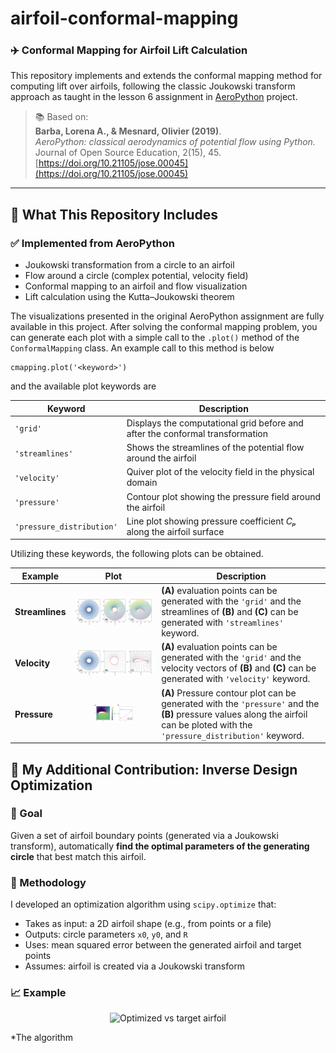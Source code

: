 # airfoil-conformal-mapping

### ✈️ Conformal Mapping for Airfoil Lift Calculation

This repository implements and extends the conformal mapping method for computing lift over airfoils, following the classic Joukowski transform approach as taught in the lesson 6 assignment in [AeroPython](https://github.com/barbagroup/AeroPython) project.

> 📚 Based on:  
> **Barba, Lorena A., & Mesnard, Olivier (2019)**.  
> *AeroPython: classical aerodynamics of potential flow using Python.*  
> Journal of Open Source Education, 2(15), 45.  
> [https://doi.org/10.21105/jose.00045](https://doi.org/10.21105/jose.00045)

---

## 🔧 What This Repository Includes

### ✅ Implemented from AeroPython
- Joukowski transformation from a circle to an airfoil
- Flow around a circle (complex potential, velocity field)
- Conformal mapping to an airfoil and flow visualization
- Lift calculation using the Kutta–Joukowski theorem

The visualizations presented in the original AeroPython assignment are fully available in this project. After solving the conformal mapping problem, you can generate each plot with a simple call to the `.plot()` method of the `ConformalMapping` class. An example call to this method is below
```
cmapping.plot('<keyword>')
```
and the available plot keywords are 

| Keyword                | Description                                                                 |
|------------------------|-----------------------------------------------------------------------------|
| `'grid'`               | Displays the computational grid before and after the conformal transformation |
| `'streamlines'`        | Shows the streamlines of the potential flow around the airfoil               |
| `'velocity'`           | Quiver plot of the velocity field in the physical domain                     |
| `'pressure'`           | Contour plot showing the pressure field around the airfoil                   |
| `'pressure_distribution'` | Line plot showing pressure coefficient *Cₚ* along the airfoil surface        |

Utilizing these keywords, the following plots can be obtained. 


| Example         | Plot                                                                                     | Description                                                                 |
|----------------|------------------------------------------------------------------------------------------|-----------------------------------------------------------------------------|
| **Streamlines** | <div align="center"><img src="Plots/Figure_Potential.png" width="100%"></div>           | **(A)** evaluation points can be generated with the `'grid'` and the streamlines of **(B)** and **(C)** can be generated with `'streamlines'` keyword. |
| **Velocity**    | <div align="center"><img src="Plots/Figure_Velocity.png" width="100%"></div>            | **(A)** evaluation points can be generated with the `'grid'` and the velocity vectors of **(B)** and **(C)** can be generated with `'velocity'` keyword.  |
| **Pressure**    | <div align="center"><img src="Plots/PressurePlot2.png" width="50%"></div>                |  **(A)** Pressure contour plot can be generated with the `'pressure'` and the **(B)** pressure values along the airfoil can be ploted with the `'pressure_distribution'` keyword.          |


## 🌟 My Additional Contribution: Inverse Design Optimization

### 🎯 Goal

Given a set of airfoil boundary points (generated via a Joukowski transform), automatically **find the optimal parameters of the generating circle** that best match this airfoil.

### 🧠 Methodology

I developed an optimization algorithm using `scipy.optimize` that:

- Takes as input: a 2D airfoil shape (e.g., from points or a file)
- Outputs: circle parameters `x0`, `y0`, and `R`
- Uses: mean squared error between the generated airfoil and target points
- Assumes: airfoil is created via a Joukowski transform

### 📈 Example

<p align="center">
  <img src="figures/optimized_fit_vs_target.png" alt="Optimized vs target airfoil" width="600"/>
</p>

*The algorithm
